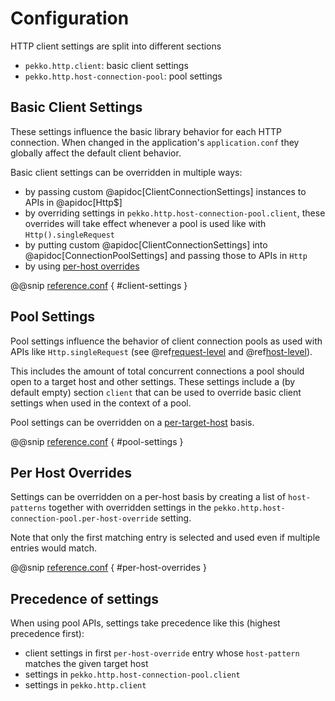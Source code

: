 # Configuration

HTTP client settings are split into different sections  
 
 * `pekko.http.client`: basic client settings
 * `pekko.http.host-connection-pool`: pool settings
 
## Basic Client Settings

These settings influence the basic library behavior for each HTTP connection. When changed in the application's
`application.conf` they globally affect the default client behavior.

Basic client settings can be overridden in multiple ways:

 * by passing custom @apidoc[ClientConnectionSettings] instances to APIs in @apidoc[Http$]
 * by overriding settings in `pekko.http.host-connection-pool.client`, these overrides will take effect whenever a pool is used
   like with `Http().singleRequest`
 * by putting custom @apidoc[ClientConnectionSettings] into @apidoc[ConnectionPoolSettings] and passing those to APIs in `Http`
 * by using [per-host overrides](#per-host-overrides)

@@snip [reference.conf](/http-core/src/main/resources/reference.conf) { #client-settings }

## Pool Settings

Pool settings influence the behavior of client connection pools as used with APIs like `Http.singleRequest`
(see @ref[request-level](request-level.md) and @ref[host-level](host-level.md)).

This includes the amount of total concurrent connections a pool should open to a target host and other settings.
These settings include a (by default empty) section `client` that can be used to override basic client settings
when used in the context of a pool.

Pool settings can be overridden on a [per-target-host](#per-host-overrides) basis.

@@snip [reference.conf](/http-core/src/main/resources/reference.conf) { #pool-settings }

## Per Host Overrides

Settings can be overridden on a per-host basis by creating a list of `host-patterns` together with overridden settings
in the `pekko.http.host-connection-pool.per-host-override` setting.

Note that only the first matching entry is selected and used even if multiple entries would match.

@@snip [reference.conf](/http-core/src/main/resources/reference.conf) { #per-host-overrides }

## Precedence of settings

When using pool APIs, settings take precedence like this (highest precedence first):

 * client settings in first `per-host-override` entry whose `host-pattern` matches the given target host
 * settings in `pekko.http.host-connection-pool.client`
 * settings in `pekko.http.client`
